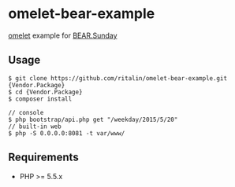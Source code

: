 # omelet-bear-example

[omelet](https://github.com/ritalin/omelet) example for [BEAR.Sunday](https://github.com/bearsunday/BEAR.Sunday)

## Usage
    $ git clone https://github.com/ritalin/omelet-bear-example.git {Vendor.Package}
    $ cd {Vendor.Package}
    $ composer install

    // console
    $ php bootstrap/api.php get "/weekday/2015/5/20"
    // built-in web
    $ php -S 0.0.0.0:8081 -t var/www/

## Requirements

 * PHP >= 5.5.x
